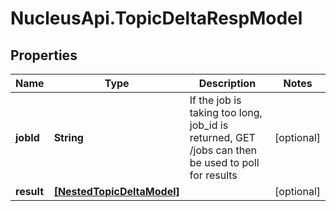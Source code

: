 # NucleusApi.TopicDeltaRespModel

## Properties
Name | Type | Description | Notes
------------ | ------------- | ------------- | -------------
**jobId** | **String** | If the job is taking too long, job_id is returned, GET /jobs can then be used to poll for results | [optional] 
**result** | [**[NestedTopicDeltaModel]**](NestedTopicDeltaModel.md) |  | [optional] 


